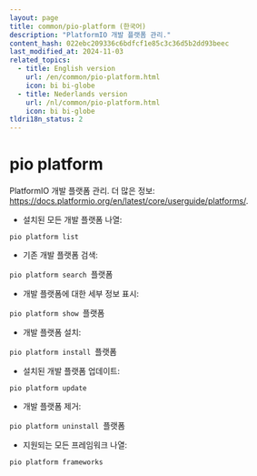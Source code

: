 ```yaml
---
layout: page
title: common/pio-platform (한국어)
description: "PlatformIO 개발 플랫폼 관리."
content_hash: 022ebc209336c6bdfcf1e85c3c36d5b2dd93beec
last_modified_at: 2024-11-03
related_topics:
  - title: English version
    url: /en/common/pio-platform.html
    icon: bi bi-globe
  - title: Nederlands version
    url: /nl/common/pio-platform.html
    icon: bi bi-globe
tldri18n_status: 2
---
```

# pio platform

PlatformIO 개발 플랫폼 관리.
더 많은 정보: <https://docs.platformio.org/en/latest/core/userguide/platforms/>.

- 설치된 모든 개발 플랫폼 나열:

`pio platform list`

- 기존 개발 플랫폼 검색:

`pio platform search `<span class="tldr-var badge badge-pill bg-dark-lm bg-white-dm text-white-lm text-dark-dm font-weight-bold">플랫폼</span>

- 개발 플랫폼에 대한 세부 정보 표시:

`pio platform show `<span class="tldr-var badge badge-pill bg-dark-lm bg-white-dm text-white-lm text-dark-dm font-weight-bold">플랫폼</span>

- 개발 플랫폼 설치:

`pio platform install `<span class="tldr-var badge badge-pill bg-dark-lm bg-white-dm text-white-lm text-dark-dm font-weight-bold">플랫폼</span>

- 설치된 개발 플랫폼 업데이트:

`pio platform update`

- 개발 플랫폼 제거:

`pio platform uninstall `<span class="tldr-var badge badge-pill bg-dark-lm bg-white-dm text-white-lm text-dark-dm font-weight-bold">플랫폼</span>

- 지원되는 모든 프레임워크 나열:

`pio platform frameworks`
